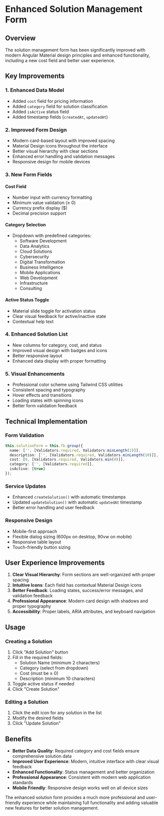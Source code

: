 # Enhanced Solution Management Form

## Overview
The solution management form has been significantly improved with modern Angular Material design principles and enhanced functionality, including a new cost field and better user experience.

## Key Improvements

### 1. **Enhanced Data Model**
- Added `cost` field for pricing information
- Added `category` field for solution classification
- Added `isActive` status field
- Added timestamp fields (`createdAt`, `updatedAt`)

### 2. **Improved Form Design**
- Modern card-based layout with improved spacing
- Material Design icons throughout the interface
- Better visual hierarchy with clear sections
- Enhanced error handling and validation messages
- Responsive design for mobile devices

### 3. **New Form Fields**

#### Cost Field
- Number input with currency formatting
- Minimum value validation (≥ 0)
- Currency prefix display ($)
- Decimal precision support

#### Category Selection
- Dropdown with predefined categories:
  - Software Development
  - Data Analytics
  - Cloud Solutions
  - Cybersecurity
  - Digital Transformation
  - Business Intelligence
  - Mobile Applications
  - Web Development
  - Infrastructure
  - Consulting

#### Active Status Toggle
- Material slide toggle for activation status
- Clear visual feedback for active/inactive state
- Contextual help text

### 4. **Enhanced Solution List**
- New columns for category, cost, and status
- Improved visual design with badges and icons
- Better responsive layout
- Enhanced data display with proper formatting

### 5. **Visual Enhancements**
- Professional color scheme using Tailwind CSS utilities
- Consistent spacing and typography
- Hover effects and transitions
- Loading states with spinning icons
- Better form validation feedback

## Technical Implementation

### Form Validation
```typescript
this.solutionForm = this.fb.group({
  name: ['', [Validators.required, Validators.minLength(2)]],
  description: ['', [Validators.required, Validators.minLength(10)]],
  cost: [0, [Validators.required, Validators.min(0)]],
  category: ['', [Validators.required]],
  isActive: [true]
});
```

### Service Updates
- Enhanced `createSolution()` with automatic timestamps
- Updated `updateSolution()` with automatic `updatedAt` timestamp
- Better error handling and user feedback

### Responsive Design
- Mobile-first approach
- Flexible dialog sizing (600px on desktop, 90vw on mobile)
- Responsive table layout
- Touch-friendly button sizing

## User Experience Improvements

1. **Clear Visual Hierarchy**: Form sections are well-organized with proper spacing
2. **Intuitive Icons**: Each field has contextual Material Design icons
3. **Better Feedback**: Loading states, success/error messages, and validation feedback
4. **Professional Appearance**: Modern card design with shadows and proper typography
5. **Accessibility**: Proper labels, ARIA attributes, and keyboard navigation

## Usage

### Creating a Solution
1. Click "Add Solution" button
2. Fill in the required fields:
   - Solution Name (minimum 2 characters)
   - Category (select from dropdown)
   - Cost (must be ≥ 0)
   - Description (minimum 10 characters)
3. Toggle active status if needed
4. Click "Create Solution"

### Editing a Solution
1. Click the edit icon for any solution in the list
2. Modify the desired fields
3. Click "Update Solution"

## Benefits

- **Better Data Quality**: Required category and cost fields ensure comprehensive solution data
- **Improved User Experience**: Modern, intuitive interface with clear visual feedback
- **Enhanced Functionality**: Status management and better organization
- **Professional Appearance**: Consistent with modern web application standards
- **Mobile Friendly**: Responsive design works well on all device sizes

The enhanced solution form provides a much more professional and user-friendly experience while maintaining full functionality and adding valuable new features for better solution management.
